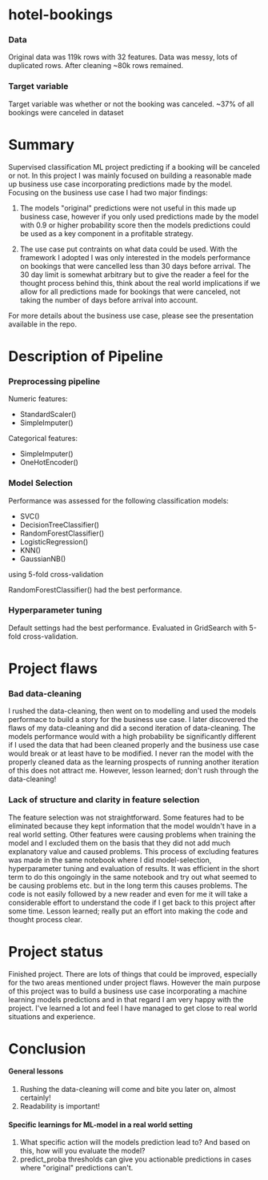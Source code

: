 # hotel-bookings

### Data 
Original data was 119k rows with 32 features. Data was messy, lots of duplicated rows. After cleaning ~80k rows remained. 

### Target variable
Target variable was whether or not the booking was canceled. ~37% of all bookings were canceled in dataset

# Summary
Supervised classification ML project predicting if a booking will be canceled or not. In this project I was mainly focused on building a reasonable made up business use case incorporating predictions made by the model. Focusing on the business use case I had two major findings:

1) The models "original" predictions were not useful in this made up business case, however if you only used predictions made by the model with 0.9 or higher probability score then the models predictions could be used as a key component in a profitable strategy. 

2) The use case put contraints on what data could be used. With the framework I adopted I was only interested in the models performance on bookings that were cancelled less than 30 days before arrival. The 30 day limit is somewhat arbitrary but to give the reader a feel for the thought process behind this, think about the real world implications if we allow for all predictions made for bookings that were canceled, not taking the number of days before arrival into account.

For more details about the business use case, please see the presentation available in the repo.

# Description of Pipeline

### Preprocessing pipeline

Numeric features: 
- StandardScaler()
- SimpleImputer()

Categorical features: 
- SimpleImputer()
- OneHotEncoder()

### Model Selection

Performance was assessed for the following classification models:
- SVC()
- DecisionTreeClassifier()
- RandomForestClassifier()
- LogisticRegression()
- KNN()
- GaussianNB()

using 5-fold cross-validation

RandomForestClassifier() had the best performance. 

### Hyperparameter tuning
Default settings had the best performance. Evaluated in GridSearch with 5-fold cross-validation.

# Project flaws
### Bad data-cleaning
I rushed the data-cleaning, then went on to modelling and used the models performace to build a story for the business use case. I later discovered the flaws of my data-cleaning and did a second iteration of data-cleaning. The models performance would with a high probability be significantly different if I used the data that had been cleaned properly and the business use case would break or at least have to be modified. I never ran the model with the properly cleaned data as the learning prospects of running another iteration of this does not attract me. However, lesson learned; don't rush through the data-cleaning!

### Lack of structure and clarity in feature selection
The feature selection was not straightforward. Some features had to be eliminated because they kept information that the model wouldn't have in a real world setting. Other features were causing problems when training the model and I excluded them on the basis that they did not add much explanatory value and caused problems. This process of excluding features was made in the same notebook where I did model-selection, hyperparameter tuning and evaluation of results. It was efficient in the short term to do this ongoingly in the same notebook and try out what seemed to be causing problems etc. but in the long term this causes problems. The code is not easily followed by a new reader and even for me it will take a considerable effort to understand the code if I get back to this project after some time. Lesson learned; really put an effort into making the code and thought process clear. 

# Project status
Finished project. There are lots of things that could be improved, especially for the two areas mentioned under project flaws. However the main purpose of this project was to build a business use case incorporating a machine learning models predictions and in that regard I am very happy with the project. I've learned a lot and feel I have managed to get close to real world situations and experience. 

# Conclusion
#### General lessons
1) Rushing the data-cleaning will come and bite you later on, almost certainly!
2) Readability is important!

#### Specific learnings for ML-model in a real world setting
1) What specific action will the models prediction lead to? And based on this, how will you evaluate the model? 
2) predict_proba thresholds can give you actionable predictions in cases where "original" predictions can't.
